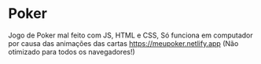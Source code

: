 # Poker
Jogo de Poker mal feito com JS, HTML e CSS, Só funciona em computador por causa das animações das cartas https://meupoker.netlify.app
(Não otimizado para todos os navegadores!)
